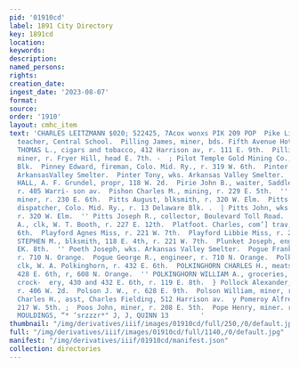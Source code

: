 ```yaml
---
pid: '01910cd'
label: 1891 City Directory
key: 1891cd
location: 
keywords: 
description: 
named_persons: 
rights: 
creation_date: 
ingest_date: '2023-08-07'
format: 
source: 
order: '1910'
layout: cmhc_item
text: 'CHARLES LEITZMANN $020; 522425, 7Acox wonxs PIK 209 POP  Pike Lillian Miss,
  teacher, Central School.  Pilling James, miner, bds. Fifth Avenue Hotel.  PILLING
  THOMAS L., cigars and tobacco, 412 Harrison av, r. 111 E. 9th.  Pilling William,
  miner, r. Fryer Hill, head E. 7th. -  ; Pilot Temple Gold Mining Co., 4 DeMaineville
  Blk.  Pinney Edward, fireman, Colo. Mid. Ry., r. 319 W. 6th.  Pinter Frank, wks.
  ArkansasValley Smelter.  Pinter Tony, wks. Arkansas Valley Smelter.  PIONEER BILLIARD
  HALL, A. F. Grundel, propr, 118 W. 2d.  Pirie John B., waiter, Saddle Rock Restaurant,
  r. 405 Warri- son av.  Pishon Charles M., mining, r. 229 E. 5th.  '' Piton Frank,
  miner, r. 230 E. 6th.  Pitts August, blksmith, r. 320 W. Elm.  Pitts Ed. L., train
  dispatcher, Colo. Mid. Ry., r. 13 Delaware Blk. .  | Pitts John, wks. G. W. Marling,
  r. 320 W. Elm.  '' Pitts Joseph R., collector, Boulevard Toll Road.  Place Joseph
  A., clk, W. T. Booth, r. 227 E. 12th.  Platfoot. Charles, com’] trav, r. 126 W.
  6th.  Playford Agnes Miss, r. 221 W. 7th.  Playford Libbie Miss, r. 221 W. 7th.  PLAYFORD
  STEPHEN M., blksmith, 118 E. 4th, r. 221 W. 7th.  Plunket Joseph, engineer, r. 227
  EK. 8th.  '' Poeth Joseph, wks. Arkansas Valley Smelter.  Pogue Frank M., miner,
  r. 710 N. Orange.  Pogue George R., engineer, r. 710 N. Orange.  Polkinghorn Alfred,
  clk, W. A. Polkinghorn, r. 432 E. 6th.  POLKINGHORN CHARLES H., meats and produce,
  428 E. 6th, r, 608 N. Orange.  '' POLKINGHORN WILLIAM A., groceries, hardware and
  crock-  ery, 430 and 432 E. 6th, r. 119 E. 8th.  } Pollock Alexander, ore hauler,
  r. 406 W. 2d.  Polson J. W., r. 628 E. 9th.  Polson William, miner, r. 907 E. 7th.  Polsue
  Charles H., asst, Charles Fielding, 512 Harrison av.  y Pomeroy Alfred, miner, r.
  217 W. 5th. ;  Poos John, miner, r. 208 E. 5th.  Pope Henry, miner. r. 524 E. 9th.  ROOM
  MOULDINGS, “* ‘srzzzr*" J, J, QUINN 13        '
thumbnail: "/img/derivatives/iiif/images/01910cd/full/250,/0/default.jpg"
full: "/img/derivatives/iiif/images/01910cd/full/1140,/0/default.jpg"
manifest: "/img/derivatives/iiif/01910cd/manifest.json"
collection: directories
---
```

